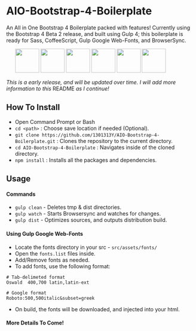 # AIO-Bootstrap-4-Boilerplate
An All in One Bootstrap 4 Boilerplate packed with features! Currently using the Bootstrap 4 Beta 2 release, and built using Gulp 4; this boilerplate is ready for Sass, CoffeeScript, Gulp Google Web-Fonts, and BrowserSync.

<ul style="display: inline">

  <img src="https://v4-alpha.getbootstrap.com/assets/brand/bootstrap-solid.svg" width="64" />
  <img src="https://raw.githubusercontent.com/gulpjs/artwork/master/gulp-2x.png" height="64" />
  <img src="https://4.bp.blogspot.com/--FUGmtDZIaw/V7bH0eDajdI/AAAAAAAAAGU/eu2qzj8OfRgzHn7FsgvTgFi9A16FfbLRQCK4B/s1600/GF_Logo_for_blog_1.png" width="64" />
  <img src="https://user-images.githubusercontent.com/10498583/31125541-e2a732e6-a848-11e7-959d-7d7b0c138124.jpg" width="64" />
  <img src="https://cdn.worldvectorlogo.com/logos/coffeescript.svg" width="64" />
  <img src="https://user-images.githubusercontent.com/10498583/31125540-e2a6eed0-a848-11e7-817a-69c5619f772a.jpg" width="64" />
</ul>

_This is a early release, and will be updated over time. I will add more information to this_ README _as I continue!_

## How To Install
* Open Command Prompt or Bash
* `cd <path>` : Choose save location if needed (Optional).
* `git clone https://github.com/1301313Y/AIO-Bootstrap-4-Boilerplate.git` : Clones the repository to the current directory.
* `cd AIO-Bootstrap-4-Boilerplate` : Navigates inside of the cloned directory.
* `npm install` : Installs all the packages and dependencies.

## Usage
#### Commands
* `gulp clean`   - Deletes tmp & dist directories.
* `gulp watch`   - Starts Browsersync and watches for changes.
* `gulp dist`    - Optimizes sources, and outputs distribution build.

#### Using Gulp Google Web-Fonts
* Locate the fonts directory in your src - `src/assets/fonts/`
* Open the `fonts.list` files inside.
* Add/Remove fonts as needed.
* To add fonts, use the following format:
```
# Tab-delimeted format
Oswald	400,700	latin,latin-ext

# Google format
Roboto:500,500italic&subset=greek
```
* On build, the fonts will be downloaded, and injected into your html.


#### More Details To Come!
